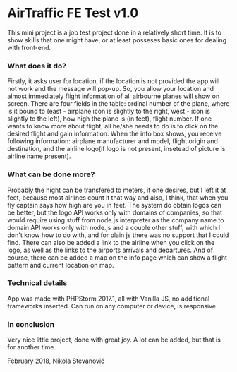 # AirTraffic FE Test v1.0

This mini project is a job test project done in a relatively short time. It is to show skills that one might have, or at least posseses basic ones for dealing with front-end.

<h3>What does it do?</h3>

Firstly, it asks user for location, if the location is not provided the app will not work and the message will pop-up. So, you allow your location and almost immediately flight information of all airbourne planes will show on screen. There are four fields in the table: ordinal number of the plane, where is it bound to (east - airplane icon is slightly to the right, west - icon is slightly to the left), how high the plane is (in feet), flight number. If one wants to know more about flight, all he/she needs to do is to click on the desired flight and gain information. When the info box shows, you receive following information: airplane manufacturer and model, flight origin and destination, and the airline logo(if logo is not present, insetead of picture is airline name present).

<h3>What can be done more?</h3>

Probably the hight can be transfered to meters, if one desires, but I left it at feet, because most airlines count it that way and also, I think, that when you fly captain says how high are you in feet. The system do obtain logos can be better, but the logo API works only with domains of companies, so that would require using stuff from node.js interpreter as the company name to domain API works only with node.js and a couple other stuff, with which I don't know how to do with, and for plain js there was no support that I could find. There can also be added a link to the airline when you click on the logo, as well as the links to the airports arrivals and departures. And of course, there can be added a map on the info page which can show a flight pattern and current location on map.

<h3>Technical details</h3>

App was made with PHPStorm 2017.1, all with Vanilla JS, no additional frameworks inserted. Can run on any computer or device, is responsive.

<h3>In conclusion</h3>

Very nice little project, done with great joy. A lot can be added, but that is for another time.

February 2018, Nikola Stevanović
